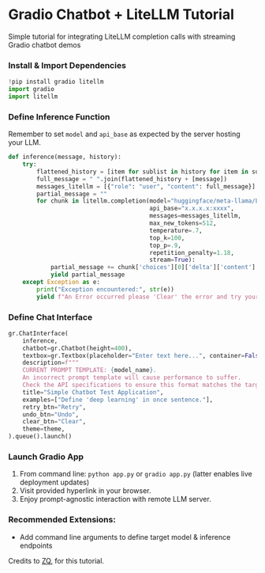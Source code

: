 # Gradio Chatbot + LiteLLM Tutorial
Simple tutorial for integrating LiteLLM completion calls with streaming Gradio chatbot demos

### Install & Import Dependencies
```python
!pip install gradio litellm
import gradio
import litellm
```

### Define Inference Function
Remember to set `model` and `api_base` as expected by the server hosting your LLM.
```python
def inference(message, history):
    try:
        flattened_history = [item for sublist in history for item in sublist]
        full_message = " ".join(flattened_history + [message])
        messages_litellm = [{"role": "user", "content": full_message}] # litellm message format
        partial_message = ""
        for chunk in litellm.completion(model="huggingface/meta-llama/Llama-2-7b-chat-hf",
                                        api_base="x.x.x.x:xxxx",
                                        messages=messages_litellm,
                                        max_new_tokens=512,
                                        temperature=.7,
                                        top_k=100,
                                        top_p=.9,
                                        repetition_penalty=1.18,
                                        stream=True):
            partial_message += chunk['choices'][0]['delta']['content'] # extract text from streamed litellm chunks
            yield partial_message
    except Exception as e:
        print("Exception encountered:", str(e))
        yield f"An Error occurred please 'Clear' the error and try your question again"
```

### Define Chat Interface
```python
gr.ChatInterface(
    inference,
    chatbot=gr.Chatbot(height=400),
    textbox=gr.Textbox(placeholder="Enter text here...", container=False, scale=5),
    description=f"""
    CURRENT PROMPT TEMPLATE: {model_name}.
    An incorrect prompt template will cause performance to suffer.
    Check the API specifications to ensure this format matches the target LLM.""",
    title="Simple Chatbot Test Application",
    examples=["Define 'deep learning' in once sentence."],
    retry_btn="Retry",
    undo_btn="Undo",
    clear_btn="Clear",
    theme=theme,
).queue().launch()
```
### Launch Gradio App
1. From command line: `python app.py` or `gradio app.py` (latter enables live deployment updates)
2. Visit provided hyperlink in your browser.
3. Enjoy prompt-agnostic interaction with remote LLM server.

### Recommended Extensions:
* Add command line arguments to define target model & inference endpoints

Credits to [ZQ](https://x.com/ZQ_Dev), for this tutorial.